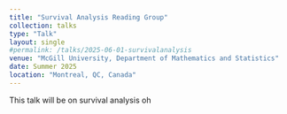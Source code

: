 ```yaml
---
title: "Survival Analysis Reading Group"
collection: talks
type: "Talk"
layout: single
#permalink: /talks/2025-06-01-survivalanalysis
venue: "McGill University, Department of Mathematics and Statistics"
date: Summer 2025
location: "Montreal, QC, Canada"
---
```


This talk will be on survival analysis oh
